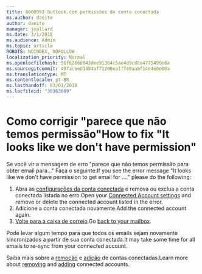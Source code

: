 ```yaml
---
title: 8000093 Outlook.com permissões de conta conectada
ms.author: daeite
author: daeite
manager: joallard
ms.date: 3/1/2018
ms.audience: Admin
ms.topic: article
ROBOTS: NOINDEX, NOFOLLOW
localization_priority: Normal
ms.openlocfilehash: 56f6266d043dee91364c5ae4d9cd8a4775499e8a
ms.sourcegitcommit: 497aceed1484af71200ea1f7e0aa0f14e4e0e00a
ms.translationtype: MT
ms.contentlocale: pt-BR
ms.lasthandoff: 03/01/2019
ms.locfileid: "30363609"
---
```

# <a name="how-to-fix-it-looks-like-we-dont-have-permission"></a><span data-ttu-id="7d42a-102">Como corrigir "parece que não temos permissão"</span><span class="sxs-lookup"><span data-stu-id="7d42a-102">How to fix "It looks like we don't have permission"</span></span>

<span data-ttu-id="7d42a-103">Se você vir a mensagem de erro "parece que não temos permissão para obter email para..." Faça o seguinte:</span><span class="sxs-lookup"><span data-stu-id="7d42a-103">If you see the error message "It looks like we don't have permission to get email for ...." please do the following:</span></span>

1. <span data-ttu-id="7d42a-104">Abra as [configurações da conta conectada](https://outlook.live.com/mail/options/mail/accounts) e remova ou exclua a conta conectada listada no erro.</span><span class="sxs-lookup"><span data-stu-id="7d42a-104">Open your [Connected Account settings](https://outlook.live.com/mail/options/mail/accounts) and remove or delete the connected account listed in the error.</span></span> 
2. <span data-ttu-id="7d42a-105">Adicione a conta conectada novamente.</span><span class="sxs-lookup"><span data-stu-id="7d42a-105">Add the connected account again.</span></span>
3. <span data-ttu-id="7d42a-106">[Volte para a caixa de correio](https://outlook.live.com/mail/inbox).</span><span class="sxs-lookup"><span data-stu-id="7d42a-106">Go [back to your mailbox](https://outlook.live.com/mail/inbox).</span></span>

<span data-ttu-id="7d42a-107">Pode levar algum tempo para que todos os emails sejam novamente sincronizados a partir de sua conta conectada.</span><span class="sxs-lookup"><span data-stu-id="7d42a-107">It may take some time for all emails to re-sync from your connected account.</span></span>

<span data-ttu-id="7d42a-108">Saiba mais sobre a [remoção](https://support.office.com/article/0b9a6b95-ff1b-46c1-bf60-d6b3b82c5ac8) e [adição](https://support.office.com/article/c5224df4-5885-4e79-91ba-523aa743f0ba) de contas conectadas.</span><span class="sxs-lookup"><span data-stu-id="7d42a-108">Learn more about [removing](https://support.office.com/article/0b9a6b95-ff1b-46c1-bf60-d6b3b82c5ac8) and [adding](https://support.office.com/article/c5224df4-5885-4e79-91ba-523aa743f0ba) connected accounts.</span></span>